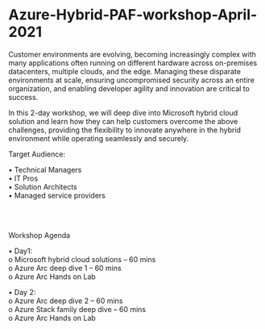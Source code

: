 # Azure-Hybrid-PAF-workshop-April-2021


Customer environments are evolving, becoming increasingly complex with many applications often running on different hardware across on-premises datacenters, multiple clouds, and the edge. Managing these disparate environments at scale, ensuring uncompromised security across an entire organization, and enabling developer agility and innovation are critical to success. 

In this 2-day workshop, we will deep dive into Microsoft hybrid cloud solution and learn how they can help customers overcome the above challenges, providing the flexibility to innovate anywhere in the hybrid environment while operating seamlessly and securely.

Target Audience:  

•	Technical Managers  
•	IT Pros  
•	Solution Architects  
•	Managed service providers  
  
<br/>
<br/>

  
Workshop Agenda  

•	Day1:   
o	Microsoft hybrid cloud solutions – 60 mins   
o	Azure Arc deep dive 1 – 60 mins  
o	Azure Arc Hands on Lab   

•	Day 2:   
o	Azure Arc deep dive 2 – 60 mins  
o	Azure Stack family deep dive – 60 mins   
o	Azure Arc Hands on Lab   



